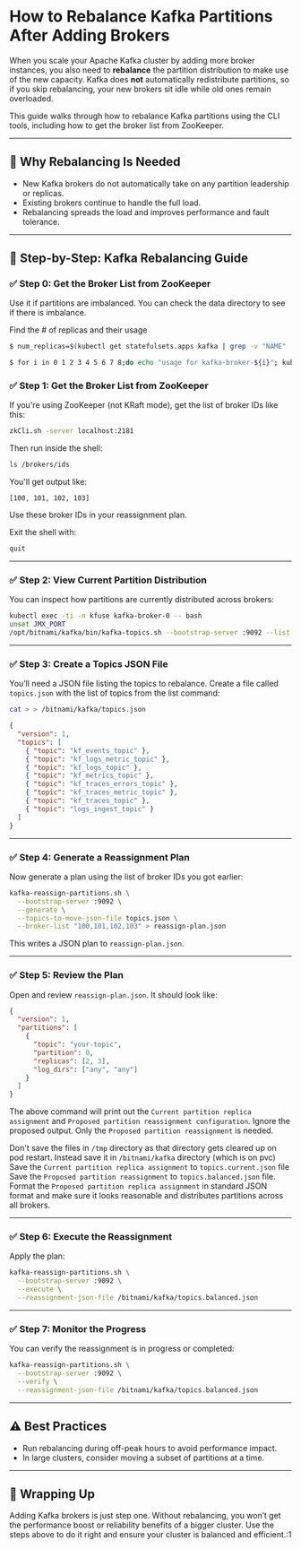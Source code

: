 # How to Rebalance Kafka Partitions After Adding Brokers

When you scale your Apache Kafka cluster by adding more broker instances, you also need to **rebalance** the partition distribution to make use of the new capacity. Kafka does **not** automatically redistribute partitions, so if you skip rebalancing, your new brokers sit idle while old ones remain overloaded.

This guide walks through how to rebalance Kafka partitions using the CLI tools, including how to get the broker list from ZooKeeper.

---

## 📌 Why Rebalancing Is Needed

- New Kafka brokers do not automatically take on any partition leadership or replicas.
- Existing brokers continue to handle the full load.
- Rebalancing spreads the load and improves performance and fault tolerance.

---

## 🔧 Step-by-Step: Kafka Rebalancing Guide

### ✅ Step 0: Get the Broker List from ZooKeeper

Use it if partitions are imbalanced. You can check the data directory to see if there is imbalance.

Find the # of replicas and their usage

```bash
$ num_replicas=$(kubectl get statefulsets.apps kafka | grep -v "NAME" | awk '{print $2}' | awk -F'/' '{print $2}')

$ for i in 0 1 2 3 4 5 6 7 8;do echo "usage for kafka-broker-${i}"; kubectl exec -it kafka-broker-${i} -- du -hd1 /bitnami/kafka/data | grep -v "__consumer" | grep -v "__transaction" ; done
```


### ✅ Step 1: Get the Broker List from ZooKeeper

If you're using ZooKeeper (not KRaft mode), get the list of broker IDs like this:

```bash
zkCli.sh -server localhost:2181
```

Then run inside the shell:

```bash
ls /brokers/ids
```

You'll get output like:

```
[100, 101, 102, 103]
```

Use these broker IDs in your reassignment plan.

Exit the shell with:

```bash
quit
```

---

### ✅ Step 2: View Current Partition Distribution

You can inspect how partitions are currently distributed across brokers:

```bash
kubectl exec -ti -n kfuse kafka-broker-0 -- bash
unset JMX_PORT
/opt/bitnami/kafka/bin/kafka-topics.sh --bootstrap-server :9092 --list
```

---

### ✅ Step 3: Create a Topics JSON File

You’ll need a JSON file listing the topics to rebalance. Create a file called `topics.json` with the list of topics from the list command:

```bash
cat > > /bitnami/kafka/topics.json
```

```json
{
  "version": 1,
  "topics": [
    { "topic": "kf_events_topic" },
    { "topic": "kf_logs_metric_topic" },
    { "topic": "kf_logs_topic" },
    { "topic": "kf_metrics_topic" },
    { "topic": "kf_traces_errors_topic" },
    { "topic": "kf_traces_metric_topic" },
    { "topic": "kf_traces_topic" },
    { "topic": "logs_ingest_topic" }
  ]
}
```
---

### ✅ Step 4: Generate a Reassignment Plan

Now generate a plan using the list of broker IDs you got earlier:

```bash
kafka-reassign-partitions.sh \
  --bootstrap-server :9092 \
  --generate \
  --topics-to-move-json-file topics.json \
  --broker-list "100,101,102,103" > reassign-plan.json
```

This writes a JSON plan to `reassign-plan.json`.

---

### ✅ Step 5: Review the Plan

Open and review `reassign-plan.json`. It should look like:

```json
{
  "version": 1,
  "partitions": [
    {
      "topic": "your-topic",
      "partition": 0,
      "replicas": [2, 3],
      "log_dirs": ["any", "any"]
    }
  ]
}
```

The above command will print out the `Current partition replica assignment` and `Proposed partition reassignment configuration`. Ignore the proposed output. Only the `Proposed partition reassignment` is needed. 

Don't save the files in `/tmp` directory as that directory gets cleared up on pod restart. Instead save it in `/bitnami/kafka` directory (which is on pvc) Save the `Current partition replica assignment` to `topics.current.json` file Save the `Proposed partition reassignment` to `topics.balanced.json` file. Format the `Proposed partition replica assignment` in standard JSON format and make sure it looks reasonable and distributes partitions across all brokers.

---

### ✅ Step 6: Execute the Reassignment

Apply the plan:

```bash
kafka-reassign-partitions.sh \
  --bootstrap-server :9092 \
  --execute \
  --reassignment-json-file /bitnami/kafka/topics.balanced.json
```

---

### ✅ Step 7: Monitor the Progress

You can verify the reassignment is in progress or completed:

```bash
kafka-reassign-partitions.sh \
  --bootstrap-server :9092 \
  --verify \
  --reassignment-json-file /bitnami/kafka/topics.balanced.json
```

---

## ⚠️ Best Practices

- Run rebalancing during off-peak hours to avoid performance impact.
- In large clusters, consider moving a subset of partitions at a time.
---

## 🧠 Wrapping Up

Adding Kafka brokers is just step one. Without rebalancing, you won’t get the performance boost or reliability benefits of a bigger cluster. Use the steps above to do it right and ensure your cluster is balanced and efficient.:1

